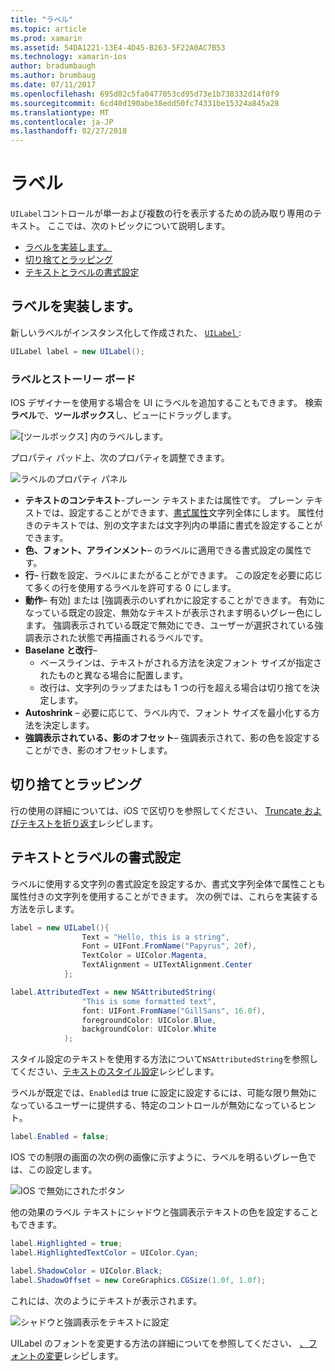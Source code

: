 ```yaml
---
title: "ラベル"
ms.topic: article
ms.prod: xamarin
ms.assetid: 54DA1221-13E4-4D45-B263-5F22A0AC7B53
ms.technology: xamarin-ios
author: bradumbaugh
ms.author: brumbaug
ms.date: 07/11/2017
ms.openlocfilehash: 695d02c5fa0477053cd95d73e1b738332d14f0f9
ms.sourcegitcommit: 6cd40d190abe38edd50fc74331be15324a845a28
ms.translationtype: MT
ms.contentlocale: ja-JP
ms.lasthandoff: 02/27/2018
---
```

# <a name="labels"></a>ラベル

`UILabel`コントロールが単一および複数の行を表示するための読み取り専用のテキスト。 ここでは、次のトピックについて説明します。

- [ラベルを実装します。](#Implementing_a_Label)
- [切り捨てとラッピング](#Truncating_and_Wrapping)
- [テキストとラベルの書式設定](#Formatting_Text_and_Label)

## <a name="implementing-a-label"></a>ラベルを実装します。

新しいラベルがインスタンス化して作成された、 [ `UILabel` ](https://developer.xamarin.com/api/type/UIKit.UILabel/):

```csharp
UILabel label = new UILabel();
```

### <a name="labels-and-storyboards"></a>ラベルとストーリー ボード

IOS デザイナーを使用する場合を UI にラベルを追加することもできます。 検索**ラベル**で、**ツールボックス**し、ビューにドラッグします。

![[ツールボックス] 内のラベルします。](labels-images/image3.png)

プロパティ パッド上、次のプロパティを調整できます。

![ラベルのプロパティ パネル](labels-images/image2.png)

- **テキストのコンテキスト**-プレーン テキストまたは属性です。 プレーン テキストでは、設定することができます、[書式属性](#Formatting_Text_and_Label)文字列全体にします。 属性付きのテキストでは、別の文字または文字列内の単語に書式を設定することができます。
- **色、フォント、アラインメント**– のラベルに適用できる書式設定の属性です。
- **行**– 行数を設定、ラベルにまたがることができます。 この設定を必要に応じて多くの行を使用するラベルを許可する 0 にします。
- **動作**– 有効] または [強調表示のいずれかに設定することができます。 有効になっている既定の設定、無効なテキストが表示されます明るいグレー色にします。 強調表示されている既定で無効にでき、ユーザーが選択されている強調表示された状態で再描画されるラベルです。
- **Baselane と改行**– 
    - ベースラインは、テキストがされる方法を決定フォント サイズが指定されたものと異なる場合に配置します。
    - 改行は、文字列のラップまたはも 1 つの行を超える場合は切り捨てを決定します。
- **Autoshrink** – 必要に応じて、ラベル内で、フォント サイズを最小化する方法を決定します。
- **強調表示されている、影のオフセット**– 強調表示されて、影の色を設定することができ、影のオフセットします。

## <a name="truncating-and-wrapping"></a>切り捨てとラッピング

行の使用の詳細については、iOS で区切りを参照してください、 [Truncate およびテキストを折り返す](https://developer.xamarin.com/recipes/ios/standard_controls/labels/uilabel-truncate-wrap-text/)レシピします。

## <a name="formatting-text-and-label"></a>テキストとラベルの書式設定

ラベルに使用する文字列の書式設定を設定するか、書式文字列全体で属性ことも属性付きの文字列を使用することができます。 次の例では、これらを実装する方法を示します。

```csharp
label = new UILabel(){
                Text = "Hello, this is a string",
                Font = UIFont.FromName("Papyrus", 20f),
                TextColor = UIColor.Magenta,
                TextAlignment = UITextAlignment.Center
            };
```

```csharp
label.AttributedText = new NSAttributedString(
                "This is some formatted text",
                font: UIFont.FromName("GillSans", 16.0f),
                foregroundColor: UIColor.Blue,
                backgroundColor: UIColor.White
            );
```

スタイル設定のテキストを使用する方法について`NSAttributedString`を参照してください、[テキストのスタイル設定](https://developer.xamarin.com/recipes/ios/standard_controls/text_field/style_text/)レシピします。

ラベルが既定では、`Enabled`は true に設定に設定するには、可能な限り無効になっているユーザーに提供する、特定のコントロールが無効になっているヒント。

```csharp
label.Enabled = false;
```

IOS での制限の画面の次の例の画像に示すように、ラベルを明るいグレー色では、この設定します。

![IOS で無効にされたボタン](labels-images/image1.png)

他の効果のラベル テキストにシャドウと強調表示テキストの色を設定することもできます。

```csharp
label.Highlighted = true;
label.HighlightedTextColor = UIColor.Cyan;

label.ShadowColor = UIColor.Black;
label.ShadowOffset = new CoreGraphics.CGSize(1.0f, 1.0f);
```

これには、次のようにテキストが表示されます。

![シャドウと強調表示をテキストに設定](labels-images/image4.png)

UILabel のフォントを変更する方法の詳細についてを参照してください、 [、フォントの変更](https://developer.xamarin.com/recipes/ios/standard_controls/labels/change_the_font/)レシピします。





